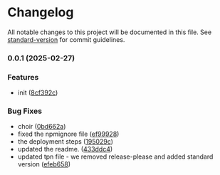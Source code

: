 # Changelog

All notable changes to this project will be documented in this file. See [standard-version](https://github.com/conventional-changelog/standard-version) for commit guidelines.

### 0.0.1 (2025-02-27)


### Features

* init ([8cf392c](https://github.com/psenger/async-context-id/commit/8cf392c7d990aaf912039ddff3bc53b15bb927fc))


### Bug Fixes

* choir ([0bd662a](https://github.com/psenger/async-context-id/commit/0bd662ad90bad374ff381aa97a8cdae47db76d66))
* fixed the npmignore file ([ef99928](https://github.com/psenger/async-context-id/commit/ef99928df40469f307b9bb872182043b2588bf59))
* the deployment steps ([195029c](https://github.com/psenger/async-context-id/commit/195029cf750f7b9c4ddf63f05e283f703a7ac654))
* updated the readme. ([433ddc4](https://github.com/psenger/async-context-id/commit/433ddc4a82181340cdd0d2945b55463885bd288a))
* updated tpn file - we removed release-please and added standard version ([efeb658](https://github.com/psenger/async-context-id/commit/efeb658ec7d2edfc9fcaa597b66ac541a95bdb1b))
